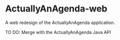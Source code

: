 # ActuallyAnAgenda-web
 A web redesign of the ActuallyAnAgenda application.
 
 TO DO: Merge with the ActuallyAnAgenda Java API

